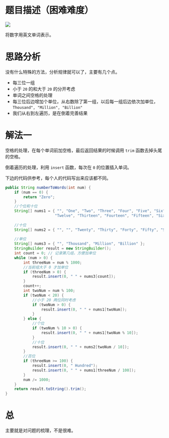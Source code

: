 # 题目描述（困难难度）

![](https://windliang.oss-cn-beijing.aliyuncs.com/273.png)

将数字用英文单词表示。

# 思路分析

没有什么特殊的方法，分析规律就可以了，主要有几个点。

* 每三位一组
* 小于 `20` 的和大于 `20` 的分开考虑
* 单词之间空格的处理
* 每三位后边增加个单位，从右数除了第一组，以后每一组后边依次加单位， `Thousand", "Million", "Billion"`
* 我们从右到左遍历，是在倒着完善结果

# 解法一

空格的处理，在每个单词前加空格，最后返回结果的时候调用 `trim` 函数去掉头尾的空格。

倒着遍历的处理，利用 `insert` 函数，每次在 `0` 的位置插入单词。

下边的代码供参考，每个人的代码写出来应该都不同。

```java
public String numberToWords(int num) {
    if (num == 0) {
        return "Zero";
    }
    //个位和十位
    String[] nums1 = { "", "One", "Two", "Three", "Four", "Five", "Six", "Seven", "Eight", "Nine", "Ten", "Eleven",
                      "Twelve", "Thirteen", "Fourteen", "Fifteen", "Sixteen", "Seventeen", "Eighteen", "Nineteen" };
    
    //十位
    String[] nums2 = { "", "", "Twenty", "Thirty", "Forty", "Fifty", "Sixty", "Seventy", "Eighty", "Ninety" };
    
    //单位
    String[] nums3 = { "", "Thousand", "Million", "Billion" };
    StringBuilder result = new StringBuilder();
    int count = 0; // 记录第几组，方便加单位
    while (num > 0) {
        int threeNum = num % 1000;
        //当前组大于 0 才加单位
        if (threeNum > 0) {
            result.insert(0, " " + nums3[count]);
        }
        count++;
        int twoNum = num % 100;
        if (twoNum < 20) {
            //小于 20 两位同时考虑
            if (twoNum > 0) {
                result.insert(0, " " + nums1[twoNum]);
            }
        } else {
            //个位
            if (twoNum % 10 > 0) {
                result.insert(0, " " + nums1[twoNum % 10]);
            }
            //十位
            result.insert(0, " " + nums2[twoNum / 10]);
        }
        //百位
        if (threeNum >= 100) {
            result.insert(0, " Hundred");
            result.insert(0, " " + nums1[threeNum / 100]);
        }
        num /= 1000;
    }
    return result.toString().trim();
}
```

# 总

主要就是对问题的梳理，不是很难。